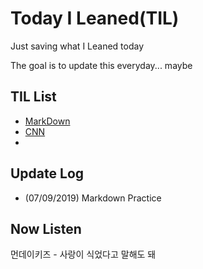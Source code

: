 # Today I Leaned(TIL)

Just saving what I Leaned today

The goal is to update this everyday... maybe



## TIL List

* [MarkDown](TIL/Markdown)
* [CNN](TIL/CNN)
* 



## Update Log

* (07/09/2019) Markdown Practice


## Now Listen  

먼데이키즈 - 사랑이 식었다고 말해도 돼
